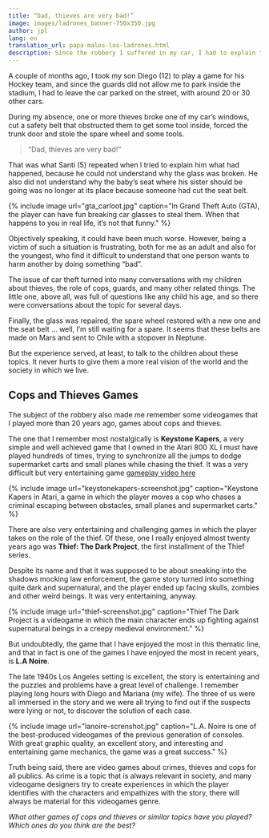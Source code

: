```yaml
---
title: “Dad, thieves are very bad!”
image: images/ladrones_banner-750x350.jpg
author: jpl
lang: en
translation_url: papa-malos-los-ladrones.html
description: Since the robbery I suffered in my car, I had to explain to my son that some people don’t have good intentions. Cops and thieves videogames.
---
```


A couple of months ago, I took my son Diego (12) to play a game for his Hockey team, and since the guards did not allow me to park inside the stadium, I had to leave the car parked on the street, with around 20 or 30 other cars.

During my absence, one or more thieves broke one of my car’s windows, cut a safety belt that obstructed them to get some tool inside, forced the trunk door and stole the spare wheel and some tools.

> “Dad, thieves are very bad!”

That was what Santi (5) repeated when I tried to explain him what had happened, because he could not understand why the glass was broken. He also did not understand why the baby’s seat where his sister should be going was no longer at its place because someone had cut the seat belt.

{% include image url="gta_carloot.jpg" caption="In Grand Theft Auto (GTA), the player can have fun breaking car glasses to steal them. When that happens to you in real life, it’s not that funny." %}

Objectively speaking, it could have been much worse. However, being a victim of such a situation is frustrating, both for me as an adult and also for the youngest, who find it difficult to understand that one person wants to harm another by doing something “bad”.

The issue of car theft turned into many conversations with my children about thieves, the role of cops, guards, and many other related things. The little one, above all, was full of questions like any child his age, and so there were conversations about the topic for several days.

Finally, the glass was repaired, the spare wheel restored with a new one and the seat belt … well, I’m still waiting for a spare. It seems that these belts are made on Mars and sent to Chile with a stopover in Neptune.

But the experience served, at least, to talk to the children about these topics. It never hurts to give them a more real vision of the world and the society in which we live.

## Cops and Thieves Games

The subject of the robbery also made me remember some videogames that I played more than 20 years ago, games about cops and thieves.

The one that I remember most nostalgically is **Keystone Kapers**, a very simple and well achieved game that I owned in the Atari 800 XL I must have played hundreds of times, trying to synchronize all the jumps to dodge supermarket carts and small planes while chasing the thief. It was a very difficult but very entertaining game [gameplay video here](https://www.youtube.com/watch?v=wZTn8z76zWY)

{% include image url="keystonekapers-screenshot.jpg" caption="Keystone Kapers in Atari, a game in which the player moves a cop who chases a criminal escaping between obstacles, small planes and supermarket carts." %} 

There are also very entertaining and challenging games in which the player takes on the role of the thief. Of these, one I really enjoyed almost twenty years ago was **Thief: The Dark Project**, the first installment of the Thief series.

Despite its name and that it was supposed to be about sneaking into the shadows mocking law enforcement, the game story turned into something quite dark and supernatural, and the player ended up facing skulls, zombies and other weird beings. It was very entertaining, anyway.

{% include image url="thief-screenshot.jpg" caption="Thief The Dark Project is a videogame in which the main character ends up fighting against supernatural beings in a creepy medieval environment." %}

But undoubtedly, the game that I have enjoyed the most in this thematic line, and that in fact is one of the games I have enjoyed the most in recent years, is **L.A Noire**.

The late 1940s Los Angeles setting is excellent, the story is entertaining and the puzzles and problems have a great level of challenge. I remember playing long hours with Diego and Mariana (my wife). The three of us were all immersed in the story and we were all trying to find out if the suspects were lying or not, to discover the solution of each case.

{% include image url="lanoire-screnshot.jpg" caption="L.A. Noire is one of the best-produced videogames of the previous generation of consoles. With great graphic quality, an excellent story, and interesting and entertaining game mechanics, the game was a great success." %}

Truth being said, there are video games about crimes, thieves and cops for all publics. As crime is a topic that is always relevant in society, and many videogame designers try to create experiences in which the player identifies with the characters and empathizes with the story, there will always be material for this videogames genre.

*What other games of cops and thieves or similar topics have you played? Which ones do you think are the best?*
